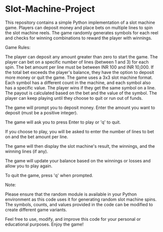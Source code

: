 # Slot-Machine-Project

This repository contains a simple Python implementation of a slot machine game. Players can deposit money and place bets on multiple lines to spin the slot machine reels. The game randomly generates symbols for each reel and checks for winning combinations to reward the player with winnings.

Game Rules:

The player can deposit any amount greater than zero to start the game.
The player can bet on a specific number of lines (between 1 and 3) for each spin.
The bet amount per line must be between INR 100 and INR 10,000.
If the total bet exceeds the player's balance, they have the option to deposit more money or quit the game.
The game uses a 3x3 slot machine format.
Each symbol has a different count in the machine, and each symbol also has a specific value.
The player wins if they get the same symbol on a line. The payout is calculated based on the bet and the value of the symbol.
The player can keep playing until they choose to quit or run out of funds.


The game will prompt you to deposit money. Enter the amount you want to deposit (must be a positive integer).

The game will ask you to press Enter to play or 'q' to quit.

If you choose to play, you will be asked to enter the number of lines to bet on and the bet amount per line.

The game will then display the slot machine's result, the winnings, and the winning lines (if any).

The game will update your balance based on the winnings or losses and allow you to play again.

To quit the game, press 'q' when prompted.

Note:

Please ensure that the random module is available in your Python environment as this code uses it for generating random slot machine spins. The symbols, counts, and values provided in the code can be modified to create different game variants.

Feel free to use, modify, and improve this code for your personal or educational purposes. Enjoy the game!
